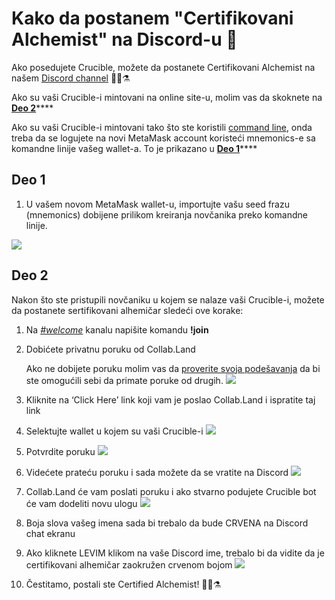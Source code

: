 # Kako da postanem "Certifikovani Alchemist" na Discord-u 💬

Ako posedujete Crucible, možete da postanete Certifikovani Alchemist na našem [Discord channel](https://discord.com/invite/qWQQMMKjKe) 🧙‍♂️⚗

Ako su vaši Crucible-i mintovani na online site-u, molim vas da skoknete na [**Deo 2**](how-to-become-a-certified-alchemist-on-discord.md#part-2)\*\*\*\*

Ako su vaši Crucible-i mintovani tako što ste koristili [command line](https://github.com/alchemistcoin/alchemist), onda treba da se logujete na novi MetaMask account koristeći mnemonics-e sa komandne linije vašeg wallet-a. To je prikazano u [**Deo 1**](how-to-become-a-certified-alchemist-on-discord.md#part-1)\*\*\*\*

## **Deo 1**

1. U vašem novom MetaMask wallet-u, importujte vašu seed frazu \(mnemonics\) dobijene prilikom kreiranja novčanika preko komandne linije.

![](https://i.imgur.com/4RxfjZs.png)

## **Deo 2**

Nakon što ste pristupili novčaniku u kojem se nalaze vaši Crucible-i, možete da postanete sertifikovani alhemičar sledeći ove korake:

1. Na [_\#welcome_](http://discord.alchemist.wtf) kanalu napišite komandu **!join**
2. Dobićete privatnu poruku od Collab.Land

   Ako ne dobijete poruku molim vas da [proverite svoja podešavanja](https://support.discord.com/hc/en-us/articles/217916488-Blocking-Privacy-Settings-) da bi ste omogućili sebi da primate poruke od drugih. ![](https://i.imgur.com/2UvO1ZL.png)

3. Kliknite na ‘Click Here’ link koji vam je poslao Collab.Land i ispratite taj link
4. Selektujte wallet u kojem su vaši Crucible-i ![](https://i.imgur.com/y4bXisJ.png)
5. Potvrdite poruku ![](https://i.imgur.com/nF29cFo.png)
6. Videćete prateću poruku i sada možete da se vratite na Discord ![](https://i.imgur.com/WVIelT9.png)
7. Collab.Land će vam poslati poruku i ako stvarno podujete Crucible bot će vam dodeliti novu ulogu ![](https://i.imgur.com/1UMmipM.png)
8. Boja slova vašeg imena sada bi trebalo da bude CRVENA na Discord chat ekranu
9. Ako kliknete LEVIM klikom na vaše Discord ime, trebalo bi da vidite da je certifikovani alhemičar zaokružen crvenom bojom ![](https://i.imgur.com/KTO91Q1.png)
10. Čestitamo, postali ste Certified Alchemist! 🧙‍♂️⚗

